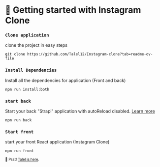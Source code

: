 # 🚀 Getting started with Instagram Clone

### `Clone application`

clone the project in easy steps

```
git clone https://github.com/Talel12/Instagram-clone?tab=readme-ov-file
```


### `Install Dependencies`

Install all the dependencies for application (Front and back)

```
npm run install:both
```

### `start back`

Start your back "Strapi" application with autoReload disabled. [Learn more](https://docs.strapi.io/dev-docs/cli#strapi-start)

```
npm run back
```

### `Start front`

start your front React application (Instagram Clone)

```
npm run front

```


<sub>🤫 Psst! [Talel is here](https://www.linkedin.com/in/talel-ben-belgacem-420347171/).</sub>
